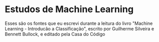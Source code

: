 <h1> Estudos de Machine Learning </h1>
<p> Esses são os fontes que eu escrevi durante a leitura do livro "Machine Learning - Introducão a Classificação", escrito por Guilherme Silveira e Bennett Bullock, e editado pela Casa do Código </p>